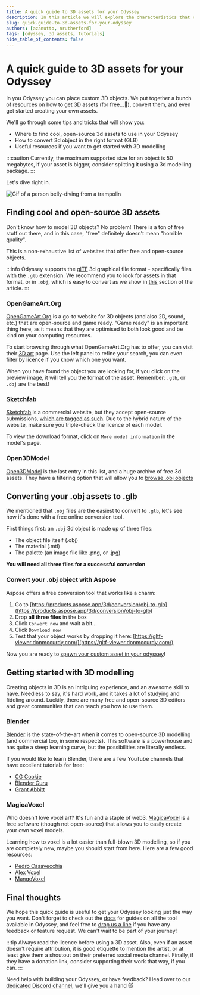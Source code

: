 ```yaml
---
title: A quick guide to 3D assets for your Odyssey
description: In this article we will explore the characteristics that custom 3D objects should have to perform best in your Odyssey, how to convert them in the right format, and where to get cool free assets.
slug: quick-guide-to-3d-assets-for-your-odyssey
authors: [azanutto, nrutherford]
tags: [odyssey, 3d assets, tutorials]
hide_table_of_contents: false
---
```

 
# A quick guide to 3D assets for your Odyssey
 
In you Odyssey you can place custom 3D objects. We put together a bunch of resources on how to get 3D assets (for free...🤩), convert them, and even get started creating your own assets.
 
We'll go through some tips and tricks that will show you:
 
- Where to find cool, open-source 3d assets to use in your Odyssey
- How to convert 3d object in the right format (GLB)
- Useful resources if you want to get started with 3D modelling
 
:::caution
Currently, the maximum supported size for an object is 50 megabytes, if your asset is bigger, consider splitting it using a 3d modelling package.
:::
 
Let's dive right in.
 
![Gif of a person belly-diving from a trampolin](https://media.giphy.com/media/KmlTchPoFQT84/giphy.gif)
 
## Finding cool and open-source 3D assets
 
Don't know how to model 3D objects? No problem! There is a ton of free stuff out there, and in this case, "free" definitely doesn't mean "horrible quality".
 
This is a non-exhaustive list of websites that offer free and open-source objects.
 
:::info
Odyssey supports the [glTF](https://en.wikipedia.org/wiki/GlTF) 3d graphical file format - specifically files with the `.glb` extension. We recommend you to look for assets in that format, or in `.obj`, which is easy to convert as we show in [this](#converting-your-assets-to-glb) section of the article.
:::
 
### OpenGameArt.Org
 
[OpenGameArt.Org](https://opengameart.org/) is a go-to website for 3D objects (and also 2D, sound, etc.) that are open-source and game ready. "Game ready" is an important thing here, as it means that they are optimised to both look good and be kind on your computing resources.
 
To start browsing through what OpenGameArt.Org has to offer, you can visit their [3D art](https://opengameart.org/art-search-advanced?keys=&field_art_type_tid%5B%5D=10&sort_by=count&sort_order=DESC) page. Use the left panel to refine your search, you can even filter by licence if you know which one you want.
 
When you have found the object you are looking for, if you click on the preview image, it will tell you the format of the asset. Remember: `.glb`, or `.obj` are the best!
 
### Sketchfab
 
[Sketchfab](https://sketchfab.com/) is a commercial website, but they accept open-source submissions, [which are tagged as such](https://sketchfab.com/tags/open-source). Due to the hybrid nature of the website, make sure you triple-check the licence of each model.
 
To view the download format, click on `More model information` in the model's page.
 
### Open3DModel
 
[Open3DModel](https://open3dmodel.com/) is the last entry in this list, and a huge archive of free 3d assets. They have a filtering option that will allow you to [browse .obj objects](https://open3dmodel.com/3d-models/obj)
 
## Converting your .obj assets to .glb
 
We mentioned that `.obj` files are the easiest to convert to `.glb`, let's see how it's done with a free online conversion tool.
 
First things first: an `.obj` 3d object is made up of three files:
- The object file itself (.obj)
- The material (.mtl)
- The palette (an image file like .png, or .jpg)
 
**You will need all three files for a successful conversion**
 
### Convert your .obj object with Aspose
 
Aspose offers a free conversion tool that works like a charm:
 
1. Go to [https://products.aspose.app/3d/conversion/obj-to-glb](https://products.aspose.app/3d/conversion/obj-to-glb)
2. Drop **all three files** in the box
3. Click `Convert now` and wait a bit...
4. Click `Download now`
5. Test that your object works by dropping it here: [https://gltf-viewer.donmccurdy.com/](https://gltf-viewer.donmccurdy.com/)
 
Now you are ready to [spawn your custom asset in your odyssey](https://discover.odyssey.org/explore-the-features/odyssey-creator/spawning-assets/#spawning-a-custom-object)!
 
## Getting started with 3D modelling
 
Creating objects in 3D is an intriguing experience, and an awesome skill to have. Needless to say, it's hard work, and it takes a lot of studying and fiddling around. Luckily, there are many free and open-source 3D editors and great communities that can teach you how to use them.
 
### Blender
 
[Blender](https://www.blender.org/) is the state-of-the-art when it comes to open-source 3D modelling (and commercial too, in some respects). This software is a powerhouse and has quite a steep learning curve, but the possibilities are literally endless.
 
If you would like to learn Blender, there are a few YouTube channels that have excellent tutorials for free:
 
- [CG Cookie](https://www.youtube.com/playlist?list=PL3GeP3YLZn5ixsnIOIx9tB4v6s-rsw48X)
- [Blender Guru](https://www.youtube.com/watch?v=nIoXOplUvAw&list=PLjEaoINr3zgFX8ZsChQVQsuDSjEqdWMAD)
- [Grant Abbitt](https://www.youtube.com/@grabbitt/playlists)
 
### MagicaVoxel
 
Who doesn't love voxel art? It's fun and a staple of web3. [MagicaVoxel](https://www.voxelmade.com/magicavoxel/) is a free software (though not open-source) that allows you to easily create your own voxel models.
 
Learning how to voxel is a lot easier than full-blown 3D modelling, so if you are completely new, maybe you should start from here. Here are a few good resources:
 
- [Pedro Casavecchia](https://www.youtube.com/playlist?list=PLyZDKlVOJ6PD-5sEIx1bo09RnIiaTxbKi)
- [Alex Voxel](https://www.youtube.com/playlist?list=PL3CE19eBHSkE1G6xLAtlPMT-adTZ01rHD)
- [MangoVoxel](https://www.youtube.com/playlist?list=PLBs294HGsDObe6tEsm3qh8gSod0qtDl7b)
 
## Final thoughts
 
We hope this quick guide is useful to get your Odyssey looking just the way you want. Don't forget to check out the [docs](https://discover.odyssey.org/) for guides on all the tool available in Odyssey, and feel free to [drop us a line](https://discover.odyssey.org/get-in-touch/) if you have any feedback or feature request. We can't wait to be part of your journey!
 
:::tip
Always read the licence before using a 3D asset. Also, even if an asset doesn't require attribution, it is good etiquette to mention the artist, or at least give them a shoutout on their preferred social media channel. Finally, if they have a donation link, consider supporting their work that way, if you can.
:::

Need help with building your Odyssey, or have feedback? Head over to our [dedicated Discord channel](https://discordapp.com/channels/667280778731978753/882278744956473344), we'll give you a hand 😼 